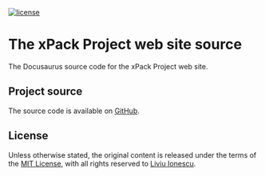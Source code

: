 
[![license](https://img.shields.io/github/license/xpack/web-preview-docusaurus)](https://github.com/xpack/web-preview-docusaurus/blob/master/LICENSE)

# The xPack Project web site source

The Docusaurus source code for the xPack Project web site.

## Project source

The source code is available on
[GitHub](https://github.com/xpack/web-preview-docusaurus/).

## License

Unless otherwise stated, the original content is released under the terms of the
[MIT License](https://opensource.org/licenses/mit/),
with all rights reserved to
[Liviu Ionescu](https://github.com/ilg-ul).
